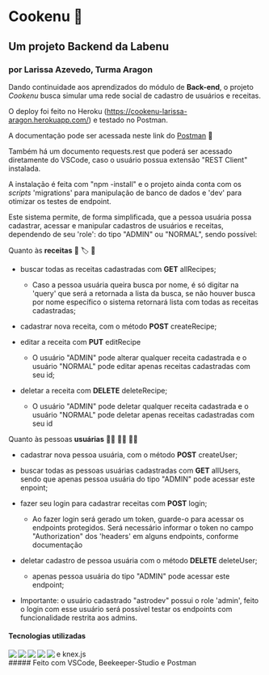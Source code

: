 
# Cookenu :bento:

## Um projeto Backend da Labenu

### por Larissa Azevedo, Turma Aragon

Dando continuidade aos aprendizados do módulo de **Back-end**, o projeto _Cookenu_ busca simular uma rede social de cadastro de usuários e receitas.

O deploy foi feito no Heroku (<https://cookenu-larissa-aragon.herokuapp.com/>) e testado no Postman.

A documentação pode ser acessada neste link do [Postman](https://documenter.getpostman.com/view/20783829/VUjLM7Ju ) :link:

Também há um documento requests.rest que poderá ser acessado diretamente do VSCode, caso o usuário possua extensão "REST Client" instalada.

A instalação é feita com "npm -install" e o projeto ainda conta com os _scripts_ 'migrations' para manipulação de banco de dados e 'dev' para otimizar os testes de endpoint.

Este sistema permite, de forma simplificada, que a pessoa usuária possa cadastrar, acessar e manipular cadastros de usuários e receitas, dependendo de seu 'role': do tipo "ADMIN" ou "NORMAL", sendo possível:

Quanto às **receitas** :page_facing_up: :label: :bookmark_tabs:

* buscar todas as receitas cadastradas com **GET** allRecipes;
  * Caso a pessoa usuária queira busca por nome, é só digitar na 'query' que será a retornada a lista da busca, se não houver busca por nome específico o sistema retornará lista com todas as receitas cadastradas;

* cadastrar nova receita, com o método **POST** createRecipe;

* editar a receita com **PUT** editRecipe
  * O usuário "ADMIN" pode alterar qualquer receita cadastrada e o usuário "NORMAL" pode editar apenas receitas cadastradas com seu id;

* deletar a receita com **DELETE** deleteRecipe;
  * O usuário "ADMIN" pode deletar qualquer receita cadastrada e o usuário "NORMAL" pode deletar apenas receitas cadastradas com seu id

Quanto às pessoas **usuárias** :cook: :man_cook: :woman_cook:

* cadastrar nova pessoa usuária, com o método **POST** createUser;

* buscar todas as pessoas usuárias cadastradas com **GET** allUsers, sendo que apenas pessoa usuária do tipo "ADMIN" pode acessar este enpoint;

* fazer seu login para cadastrar receitas com **POST** login;
  * Ao fazer login será gerado um token, guarde-o para acessar os endpoints protegidos. Será necessário informar o token no campo "Authorization" dos 'headers' em alguns endpoints, conforme documentação

* deletar cadastro de pessoa usuária com o método **DELETE** deleteUser;
  * apenas pessoa usuária do tipo "ADMIN" pode acessar este endpoint;
  
* Importante: o usuário cadastrado "astrodev" possui o role 'admin', feito o login com esse usuário será possível testar os endpoints com funcionalidade restrita aos admins.


#### Tecnologias utilizadas

<img align="left"  src="https://img.shields.io/badge/TypeScript-007ACC?style=for-the-badge&logo=typescript&logoColor=white"/>
<img align="left"  src="https://img.shields.io/badge/Node.js-43853D?style=for-the-badge&logo=node.js&logoColor=white"/>
<img align="left"  src="https://img.shields.io/badge/Express.js-404D59?style=for-the-badge"/>
<img align="left"  src="https://img.shields.io/badge/MySQL-00000F?style=for-the-badge&logo=mysql&logoColor=white"/>
<img align="left"  src="https://img.shields.io/badge/Heroku-430098?style=for-the-badge&logo=heroku&logoColor=white"/> e knex.js

<br>
##### Feito com VSCode, Beekeeper-Studio e Postman
